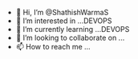 - 👋 Hi, I’m @ShathishWarmaS
- 👀 I’m interested in ...DEVOPS
- 🌱 I’m currently learning ...DEVOPS
- 💞️ I’m looking to collaborate on ...
- 📫 How to reach me ...

<!---
ShathishWarmaS/ShathishWarmaS is a ✨ special ✨ repository because its `README.md` (this file) appears on your GitHub profile.
You can click the Preview link to take a look at your changes.
--->
